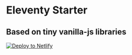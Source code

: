 # Eleventy Starter
## Based on tiny vanilla-js libraries

[![Deploy to Netlify](https://www.netlify.com/img/deploy/button.svg)](https://app.netlify.com/start/deploy?repository=https://github.com/micromono-studio/eleventy-starter)
